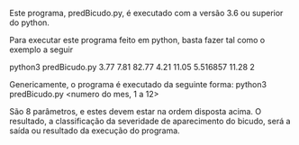 Este programa, predBicudo.py, é executado com a versão 3.6 ou superior do python.

Para executar este programa feito em  python, basta fazer tal como o exemplo a seguir

python3 predBicudo.py  3.77  7.81  82.77  4.21  11.05  5.516857  11.28 2

Genericamente, o programa é executado da seguinte forma:
python3 predBicudo.py <radiacao solar> <precipitacao> <umidade relativa> <temperatura do ar> <velocidade do vento> <evapotranspiracao> <temperatura de orvalho> <numero do mes, 1 a 12>

São 8 parâmetros, e estes devem estar na ordem disposta acima.
O resultado, a classificação da severidade de aparecimento do bicudo, será a saída ou resultado da execução do programa.

